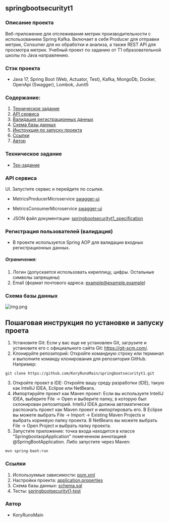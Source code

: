 ## springbootsecurityt1

### Описание проекта
Веб-приложение для отслеживания метрик производительности с использованием Spring Kafka.
Включает в себя Producer для отправки метрик, Consumer для их обработки и анализа, 
а также REST API для просмотра метрик.
Учебный проект по заданию от T1 образовательной школы по Java направлению.

### Стэк проекта
* Java 17, Spring Boot (Web, Actuator, Test), Kafka, MongoDb, Docker, OpenApi (Swagger), Lombok, Junit5


### Содержание:
1. [Техническое задание](#техническое-задание)
2. [API сервиса](#api-сервиса)
3. [Валидация регистрационных данных](#регистрация-пользователей-валидация)
4. [Схема базы данных](#схема-базы-данных)
5. [Инструкция по запуску проекта](#пошаговая-инструкция-по-установке-и-запуску-проета)
5. [Ссылки](#ссылки)
6. [Автор](#автор)

### Техническое задание
* [Тех-задание](docs/OpenSchoolDz3.txt)

### API сервиса
UI. Запустите сервис и перейдите по ссылке.
* MetricsProducerMicroservice [swagger-ui](http://localhost:8082/swagger-ui.html)
* MetricsConsumerMicroservice [swagger-ui](http://localhost:8081/swagger-ui.html)

* JSON файл документации:
  [springbootsecurityt1_specification](docs/springbootsecurityt1-openApi-specification.json)


### Регистрация пользователей (валидация)
* В проекте используется Spring AOP для валидации входных регистрационных данных.

##### Ограничения:
1. Логин (допускается использовать кириллицу, цифры. Остальные символы запрещены)
2. Email (формат почтового адреса: example@example.example)


### Схема базы данных
![img.png](docs/schema-diagram.png)

## Пошаговая инструкция по установке и запуску проета
1. Установите Git: Если у вас еще не установлен Git, загрузите и установите его с официального сайта
   Git: https://git-scm.com/.
2. Клонируйте репозиторий: Откройте командную строку или терминал и выполните команду клонирования для репозитория
   GitHub. Например:

```
git clone https://github.com/KoryRunoMain/springbootsecurityt1.git
```

3. Откройте проект в IDE: Откройте вашу среду разработки (IDE), такую как IntelliJ IDEA, Eclipse или NetBeans.
4. Импортируйте проект как Maven проект: Если вы используете IntelliJ IDEA,
   выберите File -> Open и выберите папку, в которую был склонирован репозиторий.
   IntelliJ IDEA должна автоматически распознать проект как Maven проект и импортировать его.
   В Eclipse вы можете выбрать File -> Import -> Existing Maven Projects и выбрать корневую папку проекта.
   В NetBeans вы можете выбрать File -> Open Project и выбрать папку проекта.
5. Запустите приложение: точка входа находится в классе "SpringbootaopApplication" помеченном аннотацией
   @SpringBootApplication.
   Либо запустите через Maven:

```
mvn spring-boot:run
```

### Ссылки
1. Используемые зависимости: [pom.xml](pom.xml)
2. Настройки проекта: [application.properties](src/main/resources/application.properties)
3. Схема базы данных: [schema.sql](src/main/resources/schema.sql)
4. Тесты: [springbootsecurityt1-test](src/test/java/ru/koryruno/springbootsecurityt1)

### Автор
* KoryRunoMain